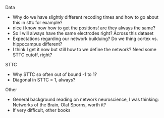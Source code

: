 Data
* Why do we have slightly different recoding times and how to go about this in sttc for example?
* nice i know now how to get the positions! are they always the same?
* So I will always have the same electrodes right? Across this dataset
* Expectations regarding our network builduing? Do we thing cortex vs. hippocampus different?
* I think I get it now but still how to we define the network? Need some STTC cutoff, right?

STTC
* Why STTC so often out of bound -1 to 1?
* Diagonal in STTC = 1, always?

Other
* General background reading on network neuroscience, I was thinking: Networks of the Brain, Olaf Sporns, worth it?
* If very difficult, other books
